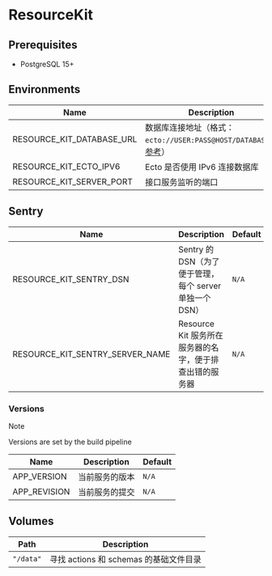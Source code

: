 # ResourceKit

## Prerequisites

* PostgreSQL 15+

## Environments

| Name | Description | Default |
| ---- | ----------- | ------- |
| RESOURCE_KIT_DATABASE_URL | 数据库连接地址（格式：`ecto://USER:PASS@HOST/DATABASE`，[参考](https://hexdocs.pm/ecto/3.9.4/Ecto.Repo.html#module-urls)） | **required** |
| RESOURCE_KIT_ECTO_IPV6 | Ecto 是否使用 IPv6 连接数据库 | `"false"` |
| RESOURCE_KIT_SERVER_PORT | 接口服务监听的端口 | `4000` |

## Sentry

| Name | Description | Default |
| ---- | ----------- | ------- |
| RESOURCE_KIT_SENTRY_DSN | Sentry 的 DSN（为了便于管理，每个 server 单独一个 DSN） | `N/A` |
| RESOURCE_KIT_SENTRY_SERVER_NAME | Resource Kit 服务所在服务器的名字，便于排查出错的服务器 | `N/A` |

### Versions

> [!NOTE]
> Versions are set by the build pipeline

| Name | Description | Default |
| ---- | ----------- | ------- |
| APP_VERSION  | 当前服务的版本 | `N/A` |
| APP_REVISION | 当前服务的提交 | `N/A` |

## Volumes

| Path | Description |
| ---- | ----------- |
| `"/data"` | 寻找 actions 和 schemas 的基础文件目录 |
